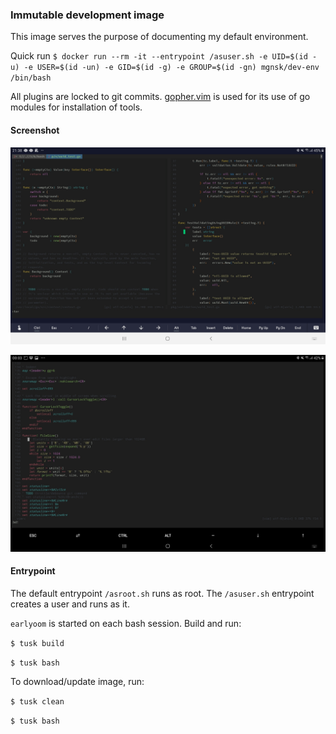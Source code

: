 ### Immutable development image

This image serves the purpose of documenting my default environment.

Quick run
`$ docker run --rm -it --entrypoint /asuser.sh -e UID=$(id -u) -e USER=$(id -un) -e GID=$(id -g) -e GROUP=$(id -gn) mgnsk/dev-env /bin/bash`

All plugins are locked to git commits. [gopher.vim](https://github.com/arp242/gopher.vim) is used for its use of go modules for installation of tools.

#### Screenshot

![Android tablet with Termius](screenshot.jpg)

![Android tablet with Termux](screenshot2.jpg)


#### Entrypoint

The default entrypoint `/asroot.sh` runs as root.
The `/asuser.sh` entrypoint creates a user and runs as it.

`earlyoom` is started on each bash session.
Build and run:

`$ tusk build`

`$ tusk bash`
 
 To download/update image, run:

`$ tusk clean`

`$ tusk bash`

